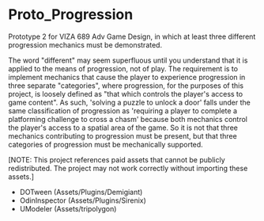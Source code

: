 # Proto_Progression
Prototype 2 for VIZA 689 Adv Game Design, in which at least three different progression mechanics must be demonstrated.

The word "different" may seem superfluous until you understand that it is applied to the means of progression, not of play. The requirement is to implement mechanics that cause the player to experience progression in three separate "categories", where progression, for the purposes of this project, is loosely defined as "that which controls the player's access to game content". As such, 'solving a puzzle to unlock a door' falls under the same classification of progression as 'requiring a player to complete a platforming challenge to cross a chasm' because both mechanics control the player's access to a spatial area of the game. So it is not that three mechanics contributing to progression must be present, but that three categories of progression must be mechanically supported.


[NOTE: This project references paid assets that cannot be publicly redistributed. The project may not work correctly without importing these assets.]
- DOTween (Assets/Plugins/Demigiant)
- OdinInspector (Assets/Plugins/Sirenix)
- UModeler (Assets/tripolygon)